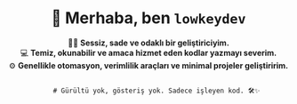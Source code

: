 <h1 align="center">👋 Merhaba, ben <code>lowkeydev</code></h1>

<p align="center">
  🧘‍♂️ <strong>Sessiz, sade ve odaklı bir geliştiriciyim.</strong><br>
  💻 <strong>Temiz, okunabilir ve amaca hizmet eden kodlar yazmayı severim.</strong><br>
  ⚙️ <strong>Genellikle otomasyon, verimlilik araçları ve minimal projeler geliştiririm.</strong>
</p>

<p align="center">
  <code>
    # Gürültü yok, gösteriş yok. Sadece işleyen kod. 🛠️✨
  </code>
</p>
